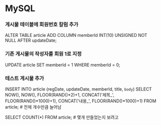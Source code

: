 # MySQL

### 게시물 테이블에 회원번호 칼럼 추가
ALTER TABLE article ADD COLUMN memberId INT(10) UNSIGNED NOT NULL AFTER updateDate;

### 기존 게시물의 작성자를 회원 1로 지정
UPDATE article
SET memberId = 1
WHERE memberId = 0;

### 테스트 게시물 추가
INSERT INTO article
(regDate, updateDate, memberId, title, `body`)
SELECT NOW(), NOW(), FLOOR(RAND()*2)+1, CONCAT('제목_', FLOOR(RAND()*1000)+1), CONCAT('내용_', FLOOR(RAND()*1000)+1)
FROM article;									# 전체 개수만큼 늘어남

SELECT COUNT(*) FROM article;	# 몇개 만들었는지 보려고